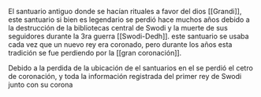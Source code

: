 El santuario antiguo donde se hacían rituales a favor del dios [[Grandi]], este santuario si bien es legendario se perdió hace muchos años debido a la destrucción de la bibliotecas central de Swodi y la muerte de sus seguidores durante la 3ra guerra [[Swodi-Dedh]]. este santuario se usaba cada vez que un nuevo rey era coronado, pero durante los años esta tradición se fue perdiendo por la [[gran coronación]]. 

Debido a la perdida de la ubicación de el santuarios en el se perdió el cetro de coronación, y toda la información registrada del primer rey de Swodi junto con su corona

